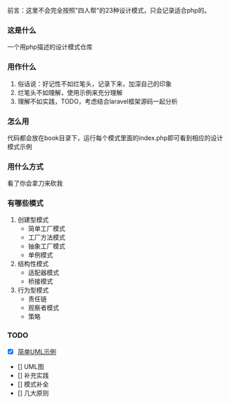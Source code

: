 前言：这里不会完全按照"四人帮"的23种设计模式，只会记录适合php的。

### 这是什么
一个用php描述的设计模式仓库

### 用作什么
1. 俗话说：好记性不如烂笔头，记录下来，加深自己的印象
2. 烂笔头不如理解，使用示例来充分理解
3. 理解不如实践，TODO，考虑结合laravel框架源码一起分析

### 怎么用
代码都会放在book目录下，运行每个模式里面的index.php即可看到相应的设计模式示例

### 用什么方式
看了你会拿刀来砍我

### 有哪些模式
1. 创建型模式
    * 简单工厂模式
    * 工厂方法模式
    * 抽象工厂模式
    * 单例模式
2. 结构性模式
    * 适配器模式
    * 桥接模式
3. 行为型模式
    * 责任链
    * 观察者模式
    * 策略


### TODO
* [x] [简单UML示例][1]
* [] UML图
* [] 补充实践
* [] 模式补全
* [] 几大原则

[1]: https://github.com/OMGZui/Design/blob/master/uml.md